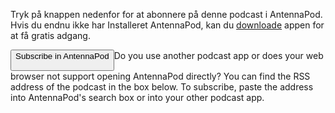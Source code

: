 Tryk på knappen nedenfor for at abonnere på denne podcast i AntennaPod. Hvis du endnu ikke har Installeret AntennaPod, kan du [downloade](/download) appen for at få gratis adgang.


<button id="subscribeButton" class="btn btn-primary">
Subscribe in AntennaPod

</button>Do you use another podcast app or does your web browser not support opening AntennaPod directly? You can find the RSS address of the podcast in the box below. To subscribe, paste the address into AntennaPod's search box or into your other podcast app.
